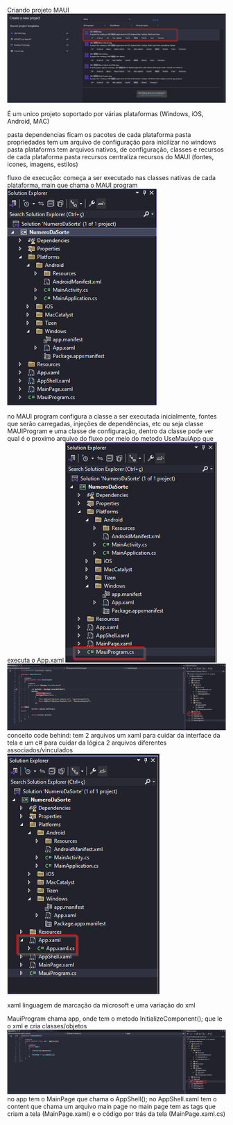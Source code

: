 Criando projeto MAUI
![alt text](image.png)

É um unico projeto soportado por várias plataformas (Windows, iOS, Android, MAC)

pasta dependencias ficam os pacotes de cada plataforma
pasta propriedades tem um arquivo de configuração para inicilizar no windows
pasta plataforms tem arquivos nativos, de configuração, classes e recursos de cada plataforma
pasta recursos centraliza recursos do MAUI (fontes, icones, imagens, estilos)

fluxo de execução: começa a ser executado nas classes nativas de cada plataforma, main que chama o MAUI program
![alt text](image-1.png)

no MAUI program configura a classe a ser executada inicialmente, fontes que serão carregadas, injeções de dependências, etc
ou seja classe MAUIProgram e uma classe de configuração, dentro da classe pode ver qual é o proximo arquivo do fluxo por meio do metodo UseMauiApp que executa o App.xaml
![alt text](image-2.png)
![alt text](image-3.png)
conceito code behind: tem 2 arquivos um xaml para cuidar da interface da tela e um c# para cuidar da lógica
2 arquivos diferentes associados/vinculados
![alt text](image-4.png)

xaml linguagem de marcação da microsoft e uma variação do xml

MauiProgram chama app, onde tem o metodo InitializeComponent(); que le o xml e cria classes/objetos 
![alt text](image-5.png)
no app tem o MainPage que chama o AppShell(); no AppShell.xaml tem o content que chama um arquivo main page
no main page tem as tags que criam a tela (MainPage.xaml) e o código por trás da tela (MainPage.xaml.cs)